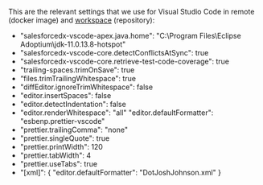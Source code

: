 This are the relevant settings that we use for Visual Studio Code in remote (docker image) and [workspace](https://github.com/Nakama-Partnering-Services/project-scaffolding/blob/main/.vscode/settings.json) (repository):

- "salesforcedx-vscode-apex.java.home": "C:\\Program Files\\Eclipse Adoptium\\jdk-11.0.13.8-hotspot"
- "salesforcedx-vscode-core.detectConflictsAtSync": true
- "salesforcedx-vscode-core.retrieve-test-code-coverage": true
-	"trailing-spaces.trimOnSave": true
- “files.trimTrailingWhitespace": true
- "diffEditor.ignoreTrimWhitespace": false
- "editor.insertSpaces": false
- "editor.detectIndentation": false
- "editor.renderWhitespace": "all"
	"editor.defaultFormatter": "esbenp.prettier-vscode"
- "prettier.trailingComma": "none"
- "prettier.singleQuote": true
- "prettier.printWidth": 120
- "prettier.tabWidth": 4
- "prettier.useTabs": true
- "[xml]": {
    "editor.defaultFormatter": "DotJoshJohnson.xml"
  }